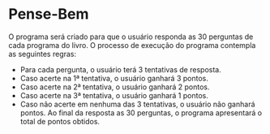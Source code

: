 # Pense-Bem

O programa será criado para que o usuário responda as 30 perguntas de cada programa do livro.
O processo de execução do programa contempla as seguintes regras:
- Para cada pergunta, o usuário terá 3 tentativas de resposta.
- Caso acerte na 1ª tentativa, o usuário ganhará 3 pontos.
- Caso acerte na 2ª tentativa, o usuário ganhará 2 pontos.
- Caso acerte na 3ª tentativa, o usuário ganhará 1 pontos.
- Caso não acerte em nenhuma das 3 tentativas, o usuário não ganhará pontos.
Ao final da resposta as 30 perguntas, o programa apresentará o total de pontos obtidos.
